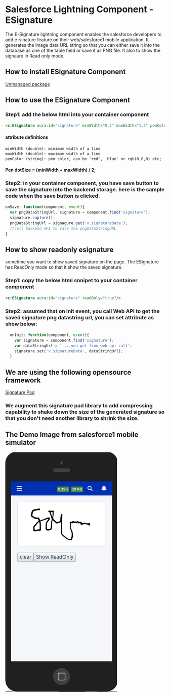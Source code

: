 # Salesforce Lightning Component - ESignature

The E-Signature lightning component enables the salesforce developers to add e-sinature feature on their web/salesforce1 mobile application. It generates the image data URL string so that you can either save it into the database as one of the table field or save it as PNG file. It also to show the signaure in Read only mode.

## How to install ESignature Component
[Unmanaged package](https://login.salesforce.com/packaging/installPackage.apexp?p0=04t6A00000149od)

## How to use the ESignature Component

### Step1: add the below html into your container component
```HTML
<c:ESignature aura:id="signature" minWidth="0.5" maxWidth="1.5" penColor="rgb(0,0,255)"/>
```

#### attribute definitions
```
minWidth (double): minimum width of a line
maxWidth (double): maximum width of a line
penColor (string): pen color, can be 'red', 'blue' or rgb(0,0,0) etc;
```
#### Pen dotSize = (minWidth + maxWidth) / 2;


### Step2: in your container component, you have save button to save the signature into the backend storage. here is the sample code when the save button is clicked.

```javascript
onSave: function(component, event){
  var pngDataStringUrl, signature = component.find('signature');
  signature.capture();
  pngDataStringUrl = signagure.get('v.signatureData');
  //call backend API to save the pngDataStringURL
}
```

## How to show readonly esignature
sometime you want to show saved signature on the page. The ESignature has ReadOnly mode so that it show the saved signature.

### Step1: copy the below html snnipet to your container component
```HTML
<c:ESignature aura:id="signature" readOnly="true"/>
```

### Step2: assumed that on init event, you call Web API to get the saved signature png datastring url, you can set attribute as show below:

```Javascript
  onInit: function(component, event){
    var signature = component.find('signature');
    var dataStringUrl = '....you get from web api call';
    signature.set('v.signatureData', dataStringUrl);
  }
```


## We are using the following opensource framework
[Signature Pad](https://github.com/szimek/signature_pad)

### We augment this signature pad library to add compressing capability to shake down the size of the generated signature so that you don't need another library to shrink the size.

## The Demo Image from salesforce1 mobile simulator

![GitHub Logo](/images/esignature-screenshot.png)